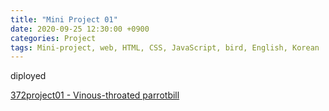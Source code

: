 ```yaml
---
title: "Mini Project 01"
date: 2020-09-25 12:30:00 +0900
categories: Project
tags: Mini-project, web, HTML, CSS, JavaScript, bird, English, Korean
---
```


diployed

[372project01 - Vinous-throated parrotbill](https://372project01.netlify.app/)